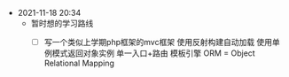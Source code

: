 - 2021-11-18 20:34
  - 暂时想的学习路线
    - [ ] 写一个类似上学期php框架的mvc框架
      使用反射构建自动加载
      使用单例模式返回对象实例
      单一入口+路由
      模板引擎
      ORM = Object Relational Mapping
      